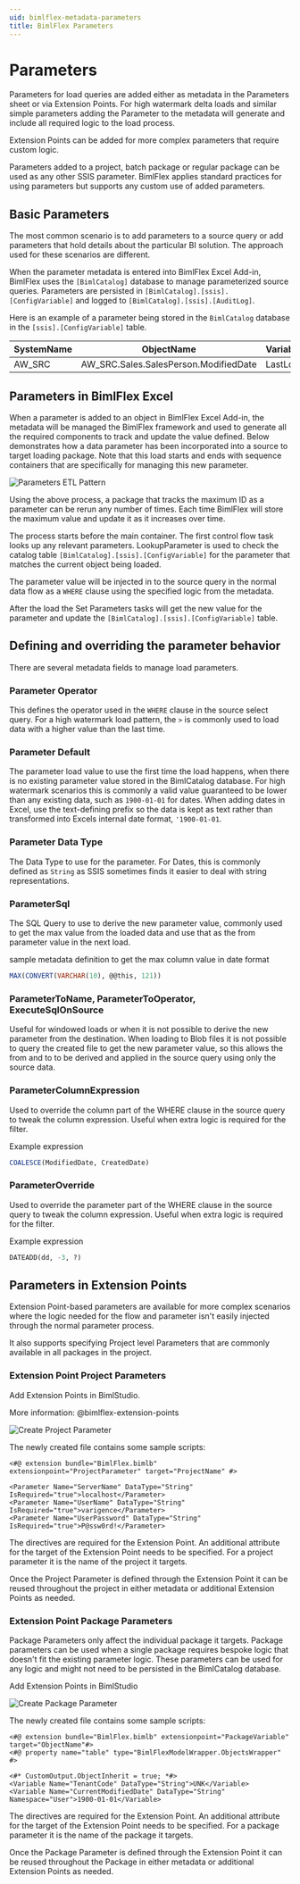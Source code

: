 ```yaml
---
uid: bimlflex-metadata-parameters
title: BimlFlex Parameters
---
```

# Parameters

Parameters for load queries are added either as metadata in the Parameters sheet or via Extension Points. For high watermark delta loads and similar simple parameters adding the Parameter to the metadata will generate and include all required logic to the load process.

Extension Points can be added for more complex parameters that require custom logic.

Parameters added to a project, batch package or regular package can be used as any other SSIS parameter. BimlFlex applies standard practices for using parameters but supports any custom use of added parameters.

## Basic Parameters

The most common scenario is to add parameters to a source query or add parameters that hold details about the particular BI solution. The approach used for these scenarios are different.

When the parameter metadata is entered into BimlFlex Excel Add-in, BimlFlex uses the `[BimlCatalog]` database to manage parameterized source queries. Parameters are persisted in `[BimlCatalog].[ssis].[ConfigVariable]` and logged to `[BimlCatalog].[ssis].[AuditLog]`.

Here is an example of a parameter being stored in the `BimlCatalog` database in the `[ssis].[ConfigVariable]` table.

| SystemName | ObjectName                            | VariableName | VariableValue | ExecutionID |
| ---------- | ------------------------------------- | ------------ | ------------- | ----------- |
| AW_SRC     | AW_SRC.Sales.SalesPerson.ModifiedDate | LastLoadDate | 20/09/2015    | 109         |

## Parameters in BimlFlex Excel

When a parameter is added to an object in BimlFlex Excel Add-in, the metadata will be managed the BimlFlex framework and used to generate all the required components to track and update the value defined. Below demonstrates how a data parameter has been incorporated into a source to target loading package. Note that this load starts and ends with sequence containers that are specifically for managing this new parameter.

![Parameters ETL Pattern](../user-guide/images/bimlflex-ss-v5-parameters-etl-pattern.png "Parameters ETL Pattern")

Using the above process, a package that tracks the maximum ID as a parameter can be rerun any number of times. Each time BimlFlex will store the maximum value and update it as it increases over time.

The process starts before the main container. The first control flow task looks up any relevant parameters. LookupParameter is used to check the catalog table `[BimlCatalog].[ssis].[ConfigVariable]` for the parameter that matches the current object being loaded.

The parameter value will be injected in to the source query in the normal data flow as a `WHERE` clause using the specified logic from the metadata.

After the load the Set Parameters tasks will get the new value for the parameter and update the `[BimlCatalog].[ssis].[ConfigVariable]` table.

## Defining and overriding the parameter behavior

There are several metadata fields to manage load parameters.

### Parameter Operator

This defines the operator used in the `WHERE` clause in the source select query. For a high watermark load pattern, the `>` is commonly used to load data with a higher value than the last time.

### Parameter Default

The parameter load value to use the first time the load happens, when there is no existing parameter value stored in the BimlCatalog database. For high watermark scenarios this is commonly a valid value guaranteed to be lower than any existing data, such as `1900-01-01` for dates. When adding dates in Excel, use the text-defining prefix so the data is kept as text rather than transformed into Excels internal date format, `'1900-01-01`.

### Parameter Data Type

The Data Type to use for the parameter. For Dates, this is commonly defined as `String` as SSIS sometimes finds it easier to deal with string representations.

### ParameterSql

The SQL Query to use to derive the new parameter value, commonly used to get the max value from the loaded data and use that as the from parameter value in the next load.

sample metadata definition to get the max column value in date format

```sql
MAX(CONVERT(VARCHAR(10), @@this, 121))
```

### ParameterToName, ParameterToOperator, ExecuteSqlOnSource

Useful for windowed loads or when it is not possible to derive the new parameter from the destination. When loading to Blob files it is not possible to query the created file to get the new parameter value, so this allows the from and to to be derived and applied in the source query using only the source data.

### ParameterColumnExpression

Used to override the column part of the WHERE clause in the source query to tweak the column expression. Useful when extra logic is required for the filter.

Example expression

```sql
COALESCE(ModifiedDate, CreatedDate)
```

### ParameterOverride

Used to override the parameter part of the WHERE clause in the source query to tweak the column expression. Useful when extra logic is required for the filter.

Example expression

```sql
DATEADD(dd, -3, ?)
```

## Parameters in Extension Points

Extension Point-based parameters are available for more complex scenarios where the logic needed for the flow and parameter isn't easily injected through the normal parameter process.

It also supports specifying Project level Parameters that are commonly available in all packages in the project.

### Extension Point Project Parameters

Add Extension Points in BimlStudio.

More information: @bimlflex-extension-points

![Create Project Parameter](../user-guide/images/bimlflex-ss-v5-extension-points-create-project-parameter.png "Create Project Parameter")

The newly created file contains some sample scripts:

```biml
<#@ extension bundle="BimlFlex.bimlb" extensionpoint="ProjectParameter" target="ProjectName" #>

<Parameter Name="ServerName" DataType="String" IsRequired="true">localhost</Parameter>
<Parameter Name="UserName" DataType="String" IsRequired="true">varigence</Parameter>
<Parameter Name="UserPassword" DataType="String" IsRequired="true">P@ssw0rd!</Parameter>
```

The directives are required for the Extension Point. An additional attribute for the target of the Extension Point needs to be specified. For a project parameter it is the name of the project it targets.

Once the Project Parameter is defined through the Extension Point it can be reused throughout the project in either metadata or additional Extension Points as needed.

### Extension Point Package Parameters

Package Parameters only affect the individual package it targets. Package parameters can be used when a single package requires bespoke logic that doesn't fit the existing parameter logic. These parameters can be used for any logic and might not need to be persisted in the BimlCatalog database.

Add Extension Points in BimlStudio

![Create Package Parameter](../user-guide/images/bimlflex-ss-v5-extension-points-create-package-parameter.png "Create Package Parameter")

The newly created file contains some sample scripts:

```biml
<#@ extension bundle="BimlFlex.bimlb" extensionpoint="PackageVariable" target="ObjectName"#>
<#@ property name="table" type="BimlFlexModelWrapper.ObjectsWrapper" #>

<#* CustomOutput.ObjectInherit = true; *#>
<Variable Name="TenantCode" DataType="String">UNK</Variable>
<Variable Name="CurrentModifiedDate" DataType="String" Namespace="User">1900-01-01</Variable>
```

The directives are required for the Extension Point. An additional attribute for the target of the Extension Point needs to be specified. For a package parameter it is the name of the package it targets.

Once the Package Parameter is defined through the Extension Point it can be reused throughout the Package in either metadata or additional Extension Points as needed.
